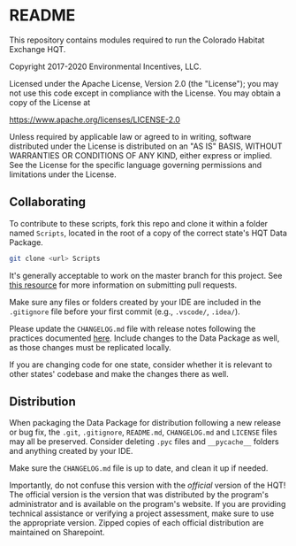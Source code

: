 # README

This repository contains modules required to run the Colorado Habitat Exchange HQT.

Copyright 2017-2020 Environmental Incentives, LLC.

Licensed under the Apache License, Version 2.0 (the "License"); you may not use this code except in compliance with the License. You may obtain a copy of the License at

  https://www.apache.org/licenses/LICENSE-2.0

Unless required by applicable law or agreed to in writing, software distributed under the License is distributed on an "AS IS" BASIS, WITHOUT WARRANTIES OR CONDITIONS OF ANY KIND, either express or implied. See the License for the specific language governing permissions and limitations under the License.

## Collaborating

To contribute to these scripts, fork this repo and clone it within a folder named `Scripts`, located in the root of a copy of the correct state's HQT Data Package.

```bash
git clone <url> Scripts
```

It's generally acceptable to work on the master branch for this project. See [this resource](https://eanderson-ei.github.io/ei-dev/git/collaborating-with-git/) for more information on submitting pull requests.

Make sure any files or folders created by your IDE are included in the `.gitignore` file before your first commit (e.g., `.vscode/`, `.idea/`).

Please update the `CHANGELOG.md` file with release notes following the practices documented [here](https://keepachangelog.com/en/1.0.0/). Include changes to the Data Package as well, as those changes must be replicated locally.

If you are changing code for one state, consider whether it is relevant to other states' codebase and make the changes there as well.

## Distribution

When packaging the Data Package for distribution following a new release or bug fix, the `.git`, `.gitignore`, `README.md`, `CHANGELOG.md` and `LICENSE` files may all be preserved. Consider deleting `.pyc` files and `__pycache__` folders and anything created by your IDE.

Make sure the `CHANGELOG.md` file is up to date, and clean it up if needed.

Importantly, do not confuse this version with the *official* version of the HQT! The official version is the version that was distributed by the program's administrator and is available on the program's website. If you are providing technical assistance or verifying a project assessment, make sure to use the appropriate version. Zipped copies of each official distribution are maintained on Sharepoint.

 
